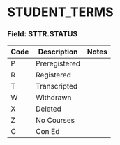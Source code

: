 # STUDENT_TERMS

### Field: STTR.STATUS

| Code | Description   | Notes |
| ---- | ------------- | ----- |
| P    | Preregistered |       |
| R    | Registered    |       |
| T    | Transcripted  |       |
| W    | Withdrawn     |       |
| X    | Deleted       |       |
| Z    | No Courses    |       |
| C    | Con Ed        |       |

